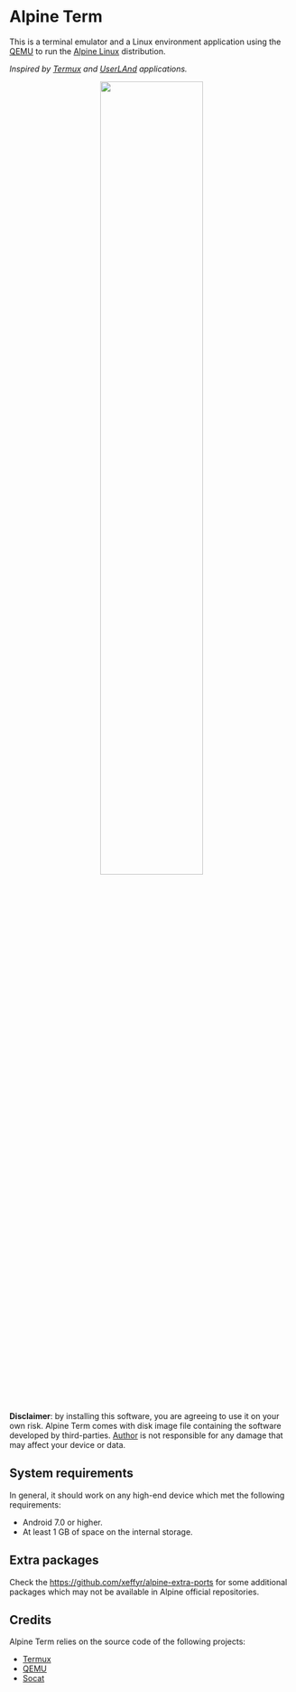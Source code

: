 # Alpine Term

This is a terminal emulator and a Linux environment application using
the [QEMU](https://qemu.org) to run the [Alpine Linux](https://alpinelinux.org)
distribution.

*Inspired by [Termux](https://github.com/termux/termux-app) and
[UserLAnd](https://github.com/CypherpunkArmory/UserLAnd) applications.*

<p align="center"><img src="help-page/img/demo_anim.gif" width="60%"></p>

**Disclaimer**: by installing this software, you are agreeing to use it
on your own risk. Alpine Term comes with disk image file containing the
software developed by third-parties. [Author](https://github.com/xeffyr)
is not responsible for any damage that may affect your device or data.

## System requirements

In general, it should work on any high-end device which met the following
requirements:

 - Android 7.0 or higher.
 - At least 1 GB of space on the internal storage.

## Extra packages

Check the https://github.com/xeffyr/alpine-extra-ports for some additional
packages which may not be available in Alpine official repositories.

## Credits

Alpine Term relies on the source code of the following projects:

 - [Termux](https://github.com/termux/termux-app)
 - [QEMU](https://qemu.org)
 - [Socat](http://www.dest-unreach.org/socat/)


